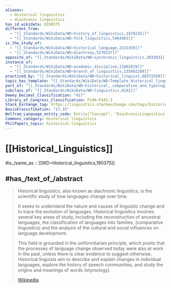 ```yaml
---
aliases:
  - Historical linguistics
  - diachronic linguistics
has_id_wikidata: Q190375
different_from:
  - "[[_Standards/WikiData/WD~history_of_linguistics,1478235]]"
  - "[[_Standards/WikiData/WD~folk_linguistics,5464463]]"
is_the_study_of:
  - "[[_Standards/WikiData/WD~historical_language,2315359]]"
  - "[[_Standards/WikiData/WD~diachrony,5270227]]"
opposite_of: "[[_Standards/WikiData/WD~synchronic_linguistics,3833032]]"
instance_of:
  - "[[_Standards/WikiData/WD~academic_discipline,11862829]]"
  - "[[_Standards/WikiData/WD~branch_of_linguistics,135892289]]"
practiced_by: "[[_Standards/WikiData/WD~historical_linguist,88372589]]"
topic_has_template: "[[_Standards/WikiData/WD~Template_Historical_linguistics,104837518]]"
part_of: "[[_Standards/WikiData/WD~historical,_comparative_and_typological_linguistics,113128713]]"
subclass_of: "[[_Standards/WikiData/WD~linguistics,8162]]"
Dewey_Decimal_Classification: "417"
Library_of_Congress_Classification: P140-P143.3
Stack_Exchange_tag: https://linguistics.stackexchange.com/tags/historical-linguistics
Basisklassifikation: "17.15"
Wolfram_Language_entity_code: Entity["Concept", "DiachronicLinguistics::wz537"]
Commons_category: Historical linguistics
PhilPapers_topic: historical-linguistics
---
```


# [[Historical_Linguistics]] 

#is_/same_as :: [[WD~Historical_linguistics,190375]] 

## #has_/text_of_/abstract 

> Historical linguistics, also known as diachronic linguistics, 
> is the scientific study of how languages change over time. 
> 
> It seeks to understand the nature and causes of linguistic change 
> and to trace the evolution of languages. Historical linguistics involves several key areas of study, including the reconstruction of ancestral languages, the classification of languages into families, (comparative linguistics) and the analysis of the cultural and social influences on language development.
>
> This field is grounded in the uniformitarian principle, which posits that the processes of language change observed today were also at work in the past, unless there is clear evidence to suggest otherwise. Historical linguists aim to describe and explain changes in individual languages, explore the history of speech communities, and study the origins and meanings of words (etymology).
>
> [Wikipedia](https://en.wikipedia.org/wiki/Historical%20linguistics) 


